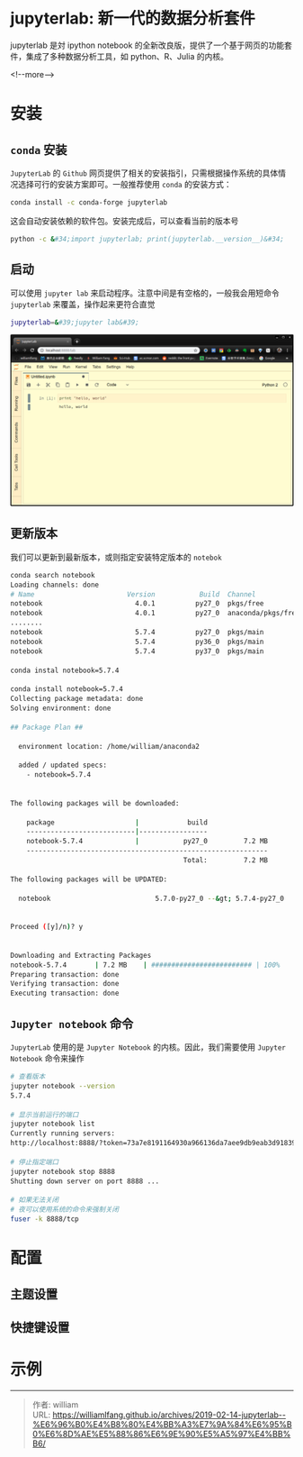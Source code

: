 # jupyterlab: 新一代的数据分析套件


jupyterlab 是対 ipython notebook 的全新改良版，提供了一个基于网页的功能套件，集成了多种数据分析工具，如 python、R、Julia 的内核。

&lt;!--more--&gt;

# 安装

## `conda` 安装

`JupyterLab` 的 `Github` 网页提供了相关的安装指引，只需根据操作系统的具体情况选择可行的安装方案即可。一般推荐使用 `conda` 的安装方式：

```bash
conda install -c conda-forge jupyterlab
```

这会自动安装依赖的软件包。安装完成后，可以查看当前的版本号

```bash
python -c &#34;import jupyterlab; print(jupyterlab.__version__)&#34;
```

## 启动

可以使用 `jupyter lab` 来启动程序。注意中间是有空格的，一般我会用短命令 `jupyterlab` 来覆盖，操作起来更符合直觉

```bash
jupyterlab=&#39;jupyter lab&#39;
```

![jupyter 启动界面](/images/2019-02-14-jupyterlab--新一代的数据分析套件/jupyterlab_start.png)

## 更新版本

我们可以更新到最新版本，或则指定安装特定版本的 `notebok`

```bash
conda search notebook
Loading channels: done
# Name                       Version           Build  Channel
notebook                       4.0.1          py27_0  pkgs/free
notebook                       4.0.1          py27_0  anaconda/pkgs/free
........
notebook                       5.7.4          py27_0  pkgs/main
notebook                       5.7.4          py36_0  pkgs/main
notebook                       5.7.4          py37_0  pkgs/main

conda instal notebook=5.7.4

conda install notebook=5.7.4
Collecting package metadata: done
Solving environment: done

## Package Plan ##

  environment location: /home/william/anaconda2

  added / updated specs:
    - notebook=5.7.4


The following packages will be downloaded:

    package                    |            build
    ---------------------------|-----------------
    notebook-5.7.4             |           py27_0         7.2 MB
    ------------------------------------------------------------
                                           Total:         7.2 MB

The following packages will be UPDATED:

  notebook                          5.7.0-py27_0 --&gt; 5.7.4-py27_0


Proceed ([y]/n)? y


Downloading and Extracting Packages
notebook-5.7.4       | 7.2 MB    | ######################### | 100%
Preparing transaction: done
Verifying transaction: done
Executing transaction: done
```

## `Jupyter notebook` 命令

`JupyterLab` 使用的是 `Jupyter Notebook` 的内核。因此，我们需要使用 `Jupyter Notebook` 命令来操作

```bash
# 查看版本
jupyter notebook --version
5.7.4

# 显示当前运行的端口
jupyter notebook list
Currently running servers:
http://localhost:8888/?token=73a7e8191164930a966136da7aee9db9eab3d918392117e9 :: /home/william/

# 停止指定端口
jupyter notebook stop 8888
Shutting down server on port 8888 ...

# 如果无法关闭
# 夜可以使用系统的命令来强制关闭
fuser -k 8888/tcp
```

# 配置

## 主题设置



## 快捷键设置

# 示例



---

> 作者: william  
> URL: https://williamlfang.github.io/archives/2019-02-14-jupyterlab--%E6%96%B0%E4%B8%80%E4%BB%A3%E7%9A%84%E6%95%B0%E6%8D%AE%E5%88%86%E6%9E%90%E5%A5%97%E4%BB%B6/  

